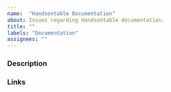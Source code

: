 ```yaml
---
name:  "Handsontable Documentation"
about: Issues regarding Handsontable documentation.
title: ""
labels: "Documentation"
assignees: ""
---
```


### Description
<!--- [mandatory] Describe the need, add pictures and code snippets, if applies-->

### Links
<!--- [mandatory] Add a link (or links) to the page that should be improved or contains a mistake -->
